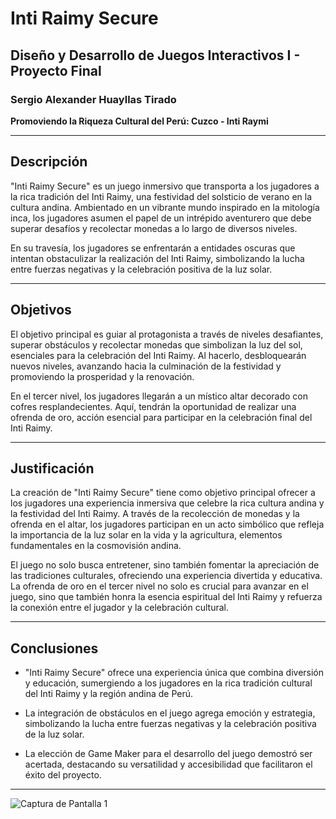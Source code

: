 # Inti Raimy Secure

## Diseño y Desarrollo de Juegos Interactivos I - Proyecto Final
### Sergio Alexander Huayllas Tirado

**Promoviendo la Riqueza Cultural del Perú: Cuzco - Inti Raymi**

---

## Descripción

"Inti Raimy Secure" es un juego inmersivo que transporta a los jugadores a la rica tradición del Inti Raimy, una festividad del solsticio de verano en la cultura andina. Ambientado en un vibrante mundo inspirado en la mitología inca, los jugadores asumen el papel de un intrépido aventurero que debe superar desafíos y recolectar monedas a lo largo de diversos niveles.

En su travesía, los jugadores se enfrentarán a entidades oscuras que intentan obstaculizar la realización del Inti Raimy, simbolizando la lucha entre fuerzas negativas y la celebración positiva de la luz solar.

---

## Objetivos

El objetivo principal es guiar al protagonista a través de niveles desafiantes, superar obstáculos y recolectar monedas que simbolizan la luz del sol, esenciales para la celebración del Inti Raimy. Al hacerlo, desbloquearán nuevos niveles, avanzando hacia la culminación de la festividad y promoviendo la prosperidad y la renovación.

En el tercer nivel, los jugadores llegarán a un místico altar decorado con cofres resplandecientes. Aquí, tendrán la oportunidad de realizar una ofrenda de oro, acción esencial para participar en la celebración final del Inti Raimy.

---

## Justificación

La creación de "Inti Raimy Secure" tiene como objetivo principal ofrecer a los jugadores una experiencia inmersiva que celebre la rica cultura andina y la festividad del Inti Raimy. A través de la recolección de monedas y la ofrenda en el altar, los jugadores participan en un acto simbólico que refleja la importancia de la luz solar en la vida y la agricultura, elementos fundamentales en la cosmovisión andina.

El juego no solo busca entretener, sino también fomentar la apreciación de las tradiciones culturales, ofreciendo una experiencia divertida y educativa. La ofrenda de oro en el tercer nivel no solo es crucial para avanzar en el juego, sino que también honra la esencia espiritual del Inti Raimy y refuerza la conexión entre el jugador y la celebración cultural.

---

## Conclusiones

- "Inti Raimy Secure" ofrece una experiencia única que combina diversión y educación, sumergiendo a los jugadores en la rica tradición cultural del Inti Raimy y la región andina de Perú.

- La integración de obstáculos en el juego agrega emoción y estrategia, simbolizando la lucha entre fuerzas negativas y la celebración positiva de la luz solar.

- La elección de Game Maker para el desarrollo del juego demostró ser acertada, destacando su versatilidad y accesibilidad que facilitaron el éxito del proyecto.

---

![Captura de Pantalla 1](https://i.imgur.com/zD7Exrd.png)

